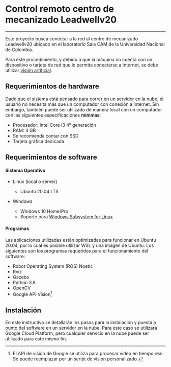 # Control remoto centro de mecanizado Leadwellv20
---

Este proyecto busca conectar a la red al centro de mecanizado Leadwellv20 ubicado en el laboratorio Sala CAM de la Universidad Nacional de Colombia.

Para este procedimiento, y debido a que la máquina no cuenta con un dispositivo o tarjeta de red que le permita conectarse a Internet, se debe utilizar [visión artificial](https://es.wikipedia.org/wiki/Visi%C3%B3n_artificial).

## Requerimientos de hardware

Dado que el sistema está pensado para correr en un servidor en la nube, el usuario no necesita más que un computador con conexión a Internet. Sin embargo, también puede ser utilizado de manera local con un computador con las siguientes especificaciones **mínimas**:

- Procesador: Intel Core i3 4° generación
- RAM: 4 GB
- Se recomienda contar con SSD
- Tarjeta gráfica dedicada

## Requerimientos de software
#### Sistema Operativo
- Linux (local o server)
  - Ubuntu 20.04 LTS

- Windows
  - Windows 10 Home/Pro
  - Soporte para [Windows Subsystem for Linux](https://docs.microsoft.com/en-us/windows/wsl/install-win10)

#### Programas

Las aplicaciones utilizadas están optimizadas para funcionar en Ubuntu 20.04, por lo cual es posible utilizar WSL y una imagen de Ubuntu. Los siguientes son los programas requeridos para el funcionamiento del software:

- Robot Operating System (ROS) Noetic
- Rviz
- Gazebo
- Python 3.8
- OpenCV
- Google API Vision[^1]

[^1]: El API de visión de Google se utiliza para procesar video en tiempo real. Se puede reemplazar por un script de visión personalizado.

## Instalación

En este instructivo se detallarán los pasos para la instalación y puesta a punto del software en un servidor en la nube. Para este caso se utilizará Google Cloud Platform, pero cualquier servicio en la nube puede ser utilizado para este mismo fin.

